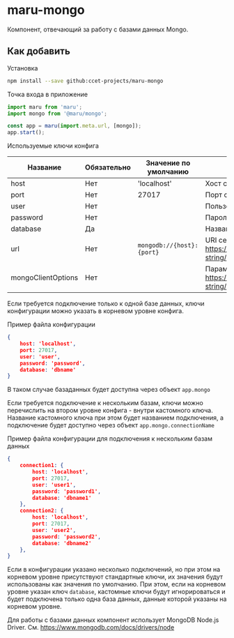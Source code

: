 # maru-mongo

Компонент, отвечающий за работу с базами данных Mongo.

## Как добавить

Установка

```sh
npm install --save github:ccet-projects/maru-mongo
```

Точка входа в приложение

```js
import maru from 'maru';
import mongo from '@maru/mongo';

const app = maru(import.meta.url, [mongo]);
app.start();
```

Используемые ключи конфига

| Название | Обязательно | Значение по умолчанию | Описание |
| --- | --- | --- | --- |
| host | Нет | 'localhost' | Хост сервера базы данных |
| port | Нет | 27017 | Порт сервера базы данных |
| user | Нет |  | Пользователь базы данных |
| password | Нет |  | Пароль пользователя базы данных |
| database | Да |  | Название базы данных |
| url | Нет | `mongodb://{host}:{port}` | URI сервера базы данных (см. https://www.mongodb.com/docs/manual/reference/connection-string/)  |
| mongoClientOptions | Нет |  | Параметры клиента (см. https://www.mongodb.com/docs/manual/reference/connection-string/) |

Если требуется подключение только к одной базе данных, ключи конфигурации можно указать в корневом уровне конфига.

Пример файла конфигурации

```json
{
    host: 'localhost',
    port: 27017,
    user: 'user',
    password: 'password',
    database: 'dbname'
}
```

В таком случае базаданных будет доступна через объект ```app.mongo ```

Если требуется подключение к нескольким базам, ключи можно перечислить на втором уровне конфига - внутри кастомного ключа. Название кастомного ключа при этом будет названием подключения, а подключение будет доступно через объект ```app.mongo.connectionName ```

Пример файла конфигурации для подключения к нескольким базам данных

```json
{
    connection1: {
        host: 'localhost',
        port: 27017,
        user: 'user1',
        password: 'password1',
        database: 'dbname1'
    },
    connection2: {
        host: 'localhost',
        port: 27017,
        user: 'user2',
        password: 'password2',
        database: 'dbname2'
    },
}
```

Если в конфигурации указано несколько подключений, но при этом на корневом уровне присутствуют стандартные ключи, их значения будут использованы как значения по умолчанию. При этом, если на корневом уровне указан ключ ```database```, кастомные ключи будут игнорироваться и будет подключена только одна база данных, данные которой указаны на корневом уровне.

Для работы с базами данных компонент использует MongoDB Node.js Driver. См. https://www.mongodb.com/docs/drivers/node
